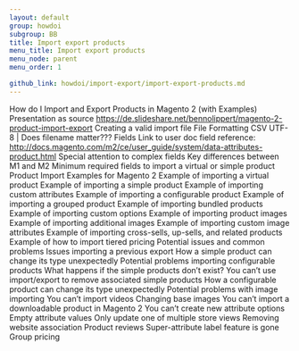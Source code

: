 ```yaml
---
layout: default
group: howdoi
subgroup: BB
title: Import export products
menu_title: Import export products
menu_node: parent
menu_order: 1

github_link: howdoi/import-export/import-export-products.md
---
```

How do I Import and Export Products in Magento 2 (with Examples)
Presentation as source https://de.slideshare.net/bennolippert/magento-2-product-import-export
Creating a valid import file
  File Formatting
    CSV
    UTF-8
    |
    Does filename matter???
  Fields
    Link to user doc field reference:  http://docs.magento.com/m2/ce/user_guide/system/data-attributes-product.html
  Special attention to complex fields
  Key differences between M1 and M2
  Minimum required fields to import a virtual or simple product
Product Import Examples for Magento 2
  Example of importing a virtual product
  Example of importing a simple product
  Example of importing custom attributes
  Example of importing a configurable product
  Example of importing a grouped product
  Example of importing bundled products
  Example of importing custom options
  Example of importing product images
  Example of importing additional images
  Example of importing custom image attributes
  Example of importing cross-sells, up-sells, and related products
  Example of how to import tiered pricing
Potential issues and common problems
  Issues importing a previous export
  How a simple product can change its type unexpectedly
  Potential problems importing configurable products
    What happens if the simple products don’t exist?
    You can’t use import/export to remove associated simple products
    How a configurable product can change its type unexpectedly
  Potential problems with image importing
    You can’t import videos
    Changing base images
  You can’t import a downloadable product in Magento 2
  You can’t create new attribute options
  Empty attribute values
  Only update one of multiple store views
  Removing website association
  Product reviews
  Super-attribute label feature is gone
  Group pricing
